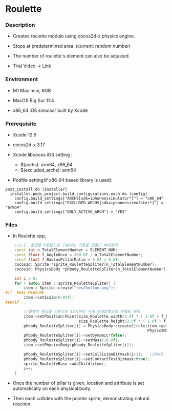 # Roulette

### Description
* Creates roulette module using cocos2d-x physics engine.

* Stops at predetermined area. (current: random number)

* The number of roulette's element can also be adjusted.

* Trial Video -> [Link](https://youtu.be/h7nct3X7VBU)

### Environment
* M1 Mac mini, 8GB

* MacOS Big Sur 11.4 

* x86_64 iOS simulaor built by Xcode


### Prerequisite
* Xcode 12.6

* cocos2d-x 3.17

* Xcode libcocos iOS setting :
  * $(archs): arm64, x86_64
  * $(excluded_archs): arm64

* Podfile setting(if x86_64 based library is used):
```
post_install do |installer|
  installer.pods_project.build_configurations.each do |config|
    config.build_settings["ARCHS[sdk=iphoneossimulator*]"] = "x86_64"
    config.build_settings["EXCLUDED_ARCHS[sdk=iphoneossimulator*]"] = "arm64"
    config.build_settings["ONLY_ACTIVE_ARCH"] = "YES"
```
  

### Files
* In Roulette.cpp,

```c++
    //1-2. 룰렛을 n등분으로 구분하는 기둥을 만들고 배치한다
    const int n_TotalElementNumber = ELEMENT_NUM;
    const float f_AngleOnce = 360.0f / n_TotalElementNumber;
    const float f_RadiusPillarRatio = 8.0f / 9.0f;                      //룰렛 중심으로부터의 구분 기둥 위치
    cocos2d::Sprite *sprite_RouletteSpliter[n_TotalElementNumber];
    cocos2d::PhysicsBody *phbody_RouletteSpliter[n_TotalElementNumber];

    int i = 0;
    for ( auto& item : sprite_RouletteSpliter) {
        item = Sprite::create("res/button.png");
#if _REAL_MEASURE_
        item->setScale(0.05f);
#endif

        //룰렛의 중심을 기준으로 12시부터 시계 반대방향으로 차례로 배치
        item->setPosition(Point(size_Roulette.width/2.0f * ( 1.0f + f_RadiusPillarRatio*cos( (90.0f+f_AngleOnce*i)*PI/180.0f ) ),
                                size_Roulette.height/2.0f * ( 1.0f + f_RadiusPillarRatio*sin( (90.0f+f_AngleOnce*i)*PI/180.0f ) )));
        phbody_RouletteSpliter[i] = PhysicsBody::createCircle(item->getContentSize().width/2,
                                                              PhysicsMaterial(1.0f,0.0f,1.0f));
        phbody_RouletteSpliter[i]->setDynamic(false);
        phbody_RouletteSpliter[i]->setMass(10.0f);
        item->setPhysicsBody(phbody_RouletteSpliter[i]);

        phbody_RouletteSpliter[i]->setCollisionBitmask(i+1);   //0번은 마스크 1
        phbody_RouletteSpliter[i]->setContactTestBitmask(true);
        sprite_RouletteBase->addChild(item);
        i++;
    }
```
* Once the number of pillar is given, location and attribute is set automatically on each physical body. 

* Then each collides with the pointer sprite, demonstrating natural reaction. 
